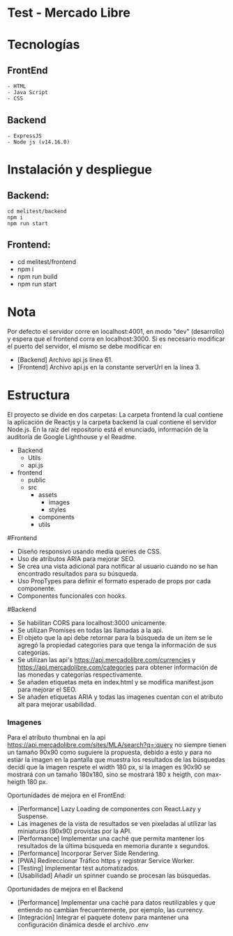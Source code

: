 # Test - Mercado Libre

# Tecnologías
## FrontEnd
    - HTML
    - Java Script
    - CSS
## Backend 
    - ExpressJS
    - Node js (v14.16.0)

# Instalación y despliegue

## Backend:
    cd melitest/backend 
    npm i
    npm run start


## Frontend:
- cd melitest/frontend
- npm i
- npm run build
- npm run start

# Nota

Por defecto el servidor corre en localhost:4001, en modo "dev" (desarrollo) y espera que el frontend corra en localhost:3000.
Si es necesario modificar el puerto del servidor, el mismo se debe modificar en:
- [Backend] Archivo api.js línea 61.
- [Frontend] Archivo api.js en la constante serverUrl en la línea 3.

# Estructura

El proyecto se divide en dos carpetas: La carpeta frontend la cual contiene la aplicación de Reactjs y la carpeta backend la cual contiene el servidor Node.js.
En la raíz del repositorio está el enunciado, información de la auditoría de Google Lighthouse y el Readme.

- Backend
   - Utils
   - api.js
- frontend
  - public
  - src
    - assets
      - images
      - styles
    - components
    - utils

#Frontend
 - Diseño responsivo usando media queries de CSS.
 - Uso de atributos ARIA para mejorar SEO.
 - Se crea una vista adicional para notificar al usuario cuando no se han encontrado resultados para su búsqueda.
 - Uso PropTypes para definir el formato esperado de props por cada componente.
 - Componentes funcionales con hooks.

#Backend
 - Se habilitan CORS para localhost:3000 unicamente.
 - Se utilizan Promises en todas las llamadas a la api.
 - El objeto que la api debe retornar para la búsqueda de un item se le agregó la propiedad categories para que tenga la información de sus categorías.
 - Se utilizan las api's https://api.mercadolibre.com/currencies y https://api.mercadolibre.com/categories para obtener información de las monedas y categorías respectivamente.
 - Se añaden etiquetas meta en index.html y se modifica manifest.json para mejorar el SEO.
 - Se añaden etiquetas ARIA y todas las imagenes cuentan con el atributo alt para mejorar usabilidad.

### Imagenes
Para el atributo thumbnai en la api https://api.mercadolibre.com/sites/MLA/search?q=:query no siempre tienen un tamaño 90x90 como suguiere la propuesta, debido a esto y para no estiar la imagen en la pantalla que muestra los resultados de las búsquedas decidí que la imagen respete el width 180 px, si la imagen es 90x90 
se mostrará con un tamaño 180x180, sino se mostrará 180 x heigth, con max-heigth 180 px.


 Oportunidades de mejora en el FrontEnd:
 - [Performance] Lazy Loading de componentes con React.Lazy y Suspense.
 - Las imagenes de la vista de resultados se ven pixeladas al utilizar las miniaturas (90x90) provistas por la API. 
 - [Performance] Implementar una caché que permita mantener los resultados de la última búsqueda en memoria durante x segundos.
 - [Performance] Incorporar Server Side Rendering.
 - [PWA] Redireccionar Tráfico https y registrar Service Worker.
 - [Testing] Implementar test automatizados.
 - [Usabilidad] Añadir un spinner cuando se procesan las búsquedas.

 Oportunidades de mejora en el Backend
 - [Performance] Implementar una caché para datos reutilizables y que entiendo no cambian frecuentemente, por ejemplo, las currency.
 - [Integración] Integrar el paquete dotenv para mantener una configuración dinámica desde el archivo .env
